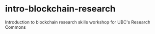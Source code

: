 # intro-blockchain-research
Introduction to blockchain research skills workshop for UBC's Research Commons
